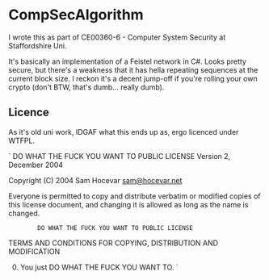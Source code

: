 CompSecAlgorithm
================

I wrote this as part of CE00360-6 - Computer System Security at Staffordshire Uni.

It's basically an implementation of a Feistel network in C#. Looks pretty secure, but there's a weakness that
it has hella repeating sequences at the current block size. I reckon it's a decent jump-off if you're rolling
your own crypto (don't BTW, that's dumb... really dumb).

Licence
-------

As it's old uni work, IDGAF what this ends up as, ergo licenced under WTFPL.

`
   DO WHAT THE FUCK YOU WANT TO PUBLIC LICENSE 
                    Version 2, December 2004 

 Copyright (C) 2004 Sam Hocevar <sam@hocevar.net> 

 Everyone is permitted to copy and distribute verbatim or modified 
 copies of this license document, and changing it is allowed as long 
 as the name is changed. 

            DO WHAT THE FUCK YOU WANT TO PUBLIC LICENSE 
   TERMS AND CONDITIONS FOR COPYING, DISTRIBUTION AND MODIFICATION 

  0. You just DO WHAT THE FUCK YOU WANT TO.
`
